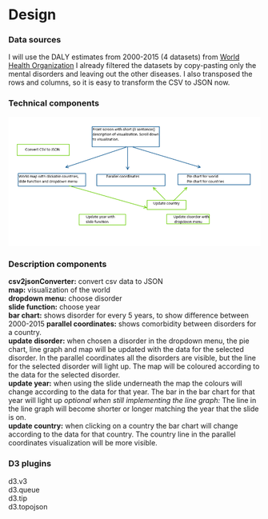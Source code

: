 # Design

### Data sources
I will use the DALY estimates from 2000-2015 (4 datasets) from [World Health Organization](http://www.who.int/healthinfo/global_burden_disease/estimates/en/index2.html)
I already filtered the datasets by copy-pasting only the mental disorders
and leaving out the other diseases. I also transposed the rows and columns, so it
is easy to transform the CSV to JSON now.  

### Technical components

![image](doc/diagram.png)

### Description components
**csv2jsonConverter:** convert csv data to JSON  
**map:** visualization of the world  
**dropdown menu:** choose disorder  
**slide function:** choose year  
**bar chart:** shows disorder for every 5 years, to show difference between 2000-2015
**parallel coordinates:** shows comorbidity between disorders for a country.   
**update disorder:** when chosen a disorder in the dropdown menu, the pie chart, line
graph and map will be updated with the data for the selected disorder. In the parallel coordinates all the disorders are visible, but the line for the selected disorder will light up.
The map will be coloured according to the data for the selected disorder.  
**update year:** when using the slide underneath the map the colours will change
according to the data for that year. The bar in the bar chart for that year will light up *optional when still implementing the line graph:* The line in the line graph will become
shorter or longer matching the year that the slide is on.  
**update country:** when clicking on a country the bar chart will change according
to the data for that country. The country line in the parallel coordinates visualization
will be more visible.

### D3 plugins
d3.v3  
d3.queue  
d3.tip  
d3.topojson  
